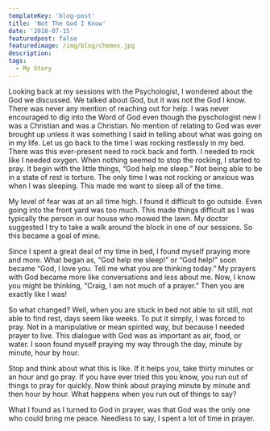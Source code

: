 ```yaml
---
templateKey: 'blog-post'
title: 'Not The God I Know'
date: '2018-07-15'
featuredpost: false
featuredimage: /img/blog/chemex.jpg
description:
tags:
  - My Story
---
```


Looking back at my sessions with the Psychologist, I wondered about the God we discussed. We talked about God, but it was not the God I know. There was never any mention of reaching out for help. I was never encouraged to dig into the Word of God even though the pyschologist new I was a Christian and was a Christian. No mention of relating to God was ever brought up unless it was something I said in telling about what was going on in my life. Let us go back to the time I was rocking restlessly in my bed. There was this ever-present need to rock back and forth. I needed to rock like I needed oxygen. When nothing seemed to stop the rocking, I started to pray. It begin with the little things, “God help me sleep.” Not being able to be in a state of rest is torture. The only time I was not rocking or anxious was when I was sleeping. This made me want to sleep all of the time.

My level of fear was at an all time high. I found it difficult to go outside. Even going into the front yard was too much. This made things difficult as I was typically the person in our house who mowed the lawn. My doctor suggested I try to take a walk around the block in one of our sessions. So this became a goal of mine.

Since I spent a great deal of my time in bed, I found myself praying more and more. What began as, “God help me sleep!” or “God help!” soon became “God, I love you. Tell me what you are thinking today.” My prayers with God became more like conversations and less about me. Now, I know you might be thinking, “Craig, I am not much of a prayer.” Then you are exactly like I was!

So what changed? Well, when you are stuck in bed not able to sit still, not able to find rest, days seem like weeks. To put it simply, I was forced to pray. Not in a manipulative or mean spirited way, but because I needed prayer to live. This dialogue with God was as important as air, food, or water. I soon found myself praying my way through the day, minute by minute, hour by hour.

Stop and think about what this is like. If it helps you, take thirty minutes or an hour and go pray. If you have ever tried this you know, you run out of things to pray for quickly. Now think about praying minute by minute and then hour by hour. What happens when you run out of things to say?

What I found as I turned to God in prayer, was that God was the only one who could bring me peace. Needless to say, I spent a lot of time in prayer.
